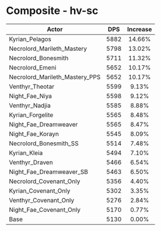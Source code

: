 # Composite - hv-sc
| Actor | DPS | Increase |
|---|:---:|:---:|
|Kyrian_Pelagos|5882|14.66%|
|Necrolord_Marileth_Mastery|5798|13.02%|
|Necrolord_Bonesmith|5711|11.32%|
|Necrolord_Emeni|5652|10.17%|
|Necrolord_Marileth_Mastery_PPS|5652|10.17%|
|Venthyr_Theotar|5599|9.13%|
|Night_Fae_Niya|5598|9.12%|
|Venthyr_Nadjia|5585|8.88%|
|Kyrian_Forgelite|5565|8.48%|
|Night_Fae_Dreamweaver|5565|8.47%|
|Night_Fae_Korayn|5545|8.09%|
|Necrolord_Bonesmith_SS|5514|7.48%|
|Kyrian_Kleia|5494|7.10%|
|Venthyr_Draven|5466|6.54%|
|Night_Fae_Dreamweaver_SB|5463|6.50%|
|Necrolord_Covenant_Only|5356|4.40%|
|Kyrian_Covenant_Only|5302|3.35%|
|Venthyr_Covenant_Only|5276|2.84%|
|Night_Fae_Covenant_Only|5170|0.77%|
|Base|5130|0.00%|
